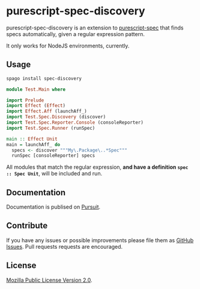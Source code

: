 # purescript-spec-discovery

purescript-spec-discovery is an extension to
[purescript-spec](https://github.com/purescript-spec/purescript-spec) that finds
specs automatically, given a regular expression pattern.

It only works for NodeJS environments, currently.

## Usage

```bash
spago install spec-discovery
```

```purescript
module Test.Main where

import Prelude
import Effect (Effect)
import Effect.Aff (launchAff_)
import Test.Spec.Discovery (discover)
import Test.Spec.Reporter.Console (consoleReporter)
import Test.Spec.Runner (runSpec)

main :: Effect Unit
main = launchAff_ do
  specs <- discover """My\.Package\..*Spec"""
  runSpec [consoleReporter] specs
```

All modules that match the regular expression, **and have a definition
`spec :: Spec Unit`**, will be included and run.

## Documentation

Documentation is publised on [Pursuit](https://pursuit.purescript.org/packages/purescript-spec-discovery).

## Contribute

If you have any issues or possible improvements please file them as
[GitHub Issues](https://github.com/purescript-spec/purescript-spec-discovery/issues).
Pull requests requests are encouraged.

## License

[Mozilla Public License Version 2.0](LICENSE).
